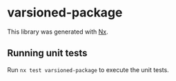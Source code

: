 # varsioned-package

This library was generated with [Nx](https://nx.dev).

## Running unit tests

Run `nx test varsioned-package` to execute the unit tests.
